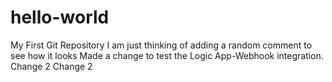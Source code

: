 # hello-world

My First Git Repository
I am just thinking of adding a random comment to see how it looks
Made a change to test the Logic App-Webhook integration.
Change 2
Change 2
